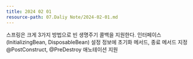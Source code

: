 ```yaml
---
title: 2024 02 01
resource-path: 07.Daliy Note/2024-02-01.md
---
```

스프링은 크게 3가지 방법으로 빈 생명주기 콜백을 지원한다. 인터페이스(InitializingBean, DisposableBean) 설정 정보에 초기화 메서드, 종료 메서드 지정 @PostConstruct, @PreDestroy 애노테이션 지원